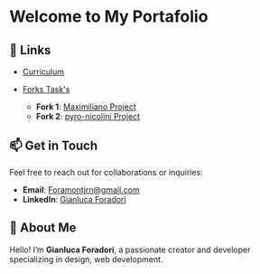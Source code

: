 # Welcome to My Portafolio

## 🔗 Links
- [Curriculum](https://gianluca-cl.github.io/Curriculum/) 
- [Forks Task's](#)

   - **Fork 1**: [Maximiliano Project](https://github.com/Gianluca-CL/Curr-culum)
   - **Fork 2**: [pyro-nicolini Project](https://github.com/Gianluca-CL/curriculum-piero)

## 📫 Get in Touch
Feel free to reach out for collaborations or inquiries:

- **Email**: [Foramontjrn@gmail.com](Foramontjr@gmail.com)
- **LinkedIn**: [Gianluca Foradori](https://www.linkedin.com/in/gianluca-foradori-404446145/) 

## 🌟 About Me
Hello! I’m **Gianluca Foradori**, a passionate creator and developer specializing in design, web development.



